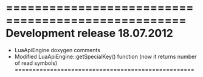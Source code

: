===================================================
Development release 18.07.2012
===================================================
- LuaApiEngine doxygen comments
- Modified LuaApiEngine::getSpecialKey() function (now it returns number of read symbols)
===================================================
